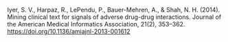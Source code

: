 Iyer, S. V., Harpaz, R., LePendu, P., Bauer-Mehren, A., & Shah, N. H. (2014). Mining clinical text for signals of adverse drug-drug interactions. Journal of the American Medical Informatics Association, 21(2), 353–362. https://doi.org/10.1136/amiajnl-2013-001612

